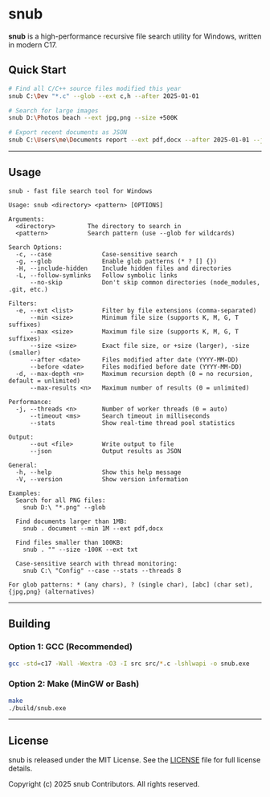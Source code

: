 # snub

**snub** is a high-performance recursive file search utility for Windows, written in modern C17.

## Quick Start

```bash
# Find all C/C++ source files modified this year
snub C:\Dev "*.c" --glob --ext c,h --after 2025-01-01

# Search for large images
snub D:\Photos beach --ext jpg,png --size +500K

# Export recent documents as JSON
snub C:\Users\me\Documents report --ext pdf,docx --after 2025-01-01 --json
```

---

## Usage

```text
snub - fast file search tool for Windows

Usage: snub <directory> <pattern> [OPTIONS]

Arguments:
  <directory>         The directory to search in
  <pattern>           Search pattern (use --glob for wildcards)

Search Options:
  -c, --case              Case-sensitive search
  -g, --glob              Enable glob patterns (* ? [] {})
  -H, --include-hidden    Include hidden files and directories
  -L, --follow-symlinks   Follow symbolic links
      --no-skip           Don't skip common directories (node_modules, .git, etc.)

Filters:
  -e, --ext <list>        Filter by file extensions (comma-separated)
      --min <size>        Minimum file size (supports K, M, G, T suffixes)
      --max <size>        Maximum file size (supports K, M, G, T suffixes)
      --size <size>       Exact file size, or +size (larger), -size (smaller)
      --after <date>      Files modified after date (YYYY-MM-DD)
      --before <date>     Files modified before date (YYYY-MM-DD)
  -d, --max-depth <n>     Maximum recursion depth (0 = no recursion, default = unlimited)
      --max-results <n>   Maximum number of results (0 = unlimited)

Performance:
  -j, --threads <n>       Number of worker threads (0 = auto)
      --timeout <ms>      Search timeout in milliseconds
      --stats             Show real-time thread pool statistics

Output:
      --out <file>        Write output to file
      --json              Output results as JSON

General:
  -h, --help              Show this help message
  -V, --version           Show version information

Examples:
  Search for all PNG files:
    snub D:\ "*.png" --glob

  Find documents larger than 1MB:
    snub . document --min 1M --ext pdf,docx

  Find files smaller than 100KB:
    snub . "" --size -100K --ext txt

  Case-sensitive search with thread monitoring:
    snub C:\ "Config" --case --stats --threads 8

For glob patterns: * (any chars), ? (single char), [abc] (char set), {jpg,png} (alternatives)
```

---

## Building

### Option 1: GCC (Recommended)

```bash
gcc -std=c17 -Wall -Wextra -O3 -I src src/*.c -lshlwapi -o snub.exe
```

### Option 2: Make (MinGW or Bash)

```bash
make
./build/snub.exe
```

---

## License

snub is released under the MIT License. See the [LICENSE](LICENSE) file for full license details.

Copyright (c) 2025 snub Contributors. All rights reserved.